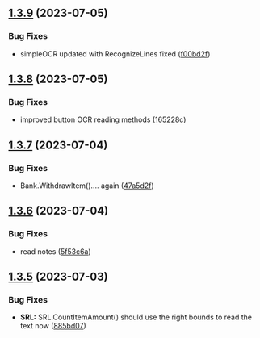 ## [1.3.9](https://github.com/Torwent/SRL-T/compare/v1.3.8...v1.3.9) (2023-07-05)


### Bug Fixes

* simpleOCR updated with RecognizeLines fixed ([f00bd2f](https://github.com/Torwent/SRL-T/commit/f00bd2f06065f7670dfb6a7d8850dfc38212c807))



## [1.3.8](https://github.com/Torwent/SRL-T/compare/v1.3.7...v1.3.8) (2023-07-05)


### Bug Fixes

* improved button OCR reading methods ([165228c](https://github.com/Torwent/SRL-T/commit/165228c0a27fa8987adec7ebc5c902fe457fa4ff))



## [1.3.7](https://github.com/Torwent/SRL-T/compare/v1.3.6...v1.3.7) (2023-07-04)


### Bug Fixes

* Bank.WithdrawItem().... again ([47a5d2f](https://github.com/Torwent/SRL-T/commit/47a5d2f0ccd93a5fa5bc7649123d53c20f2c193d))



## [1.3.6](https://github.com/Torwent/SRL-T/compare/v1.3.5...v1.3.6) (2023-07-04)


### Bug Fixes

* read notes ([5f53c6a](https://github.com/Torwent/SRL-T/commit/5f53c6a99d83fbf8e1ca5e1a9b004d8abfa6113e))



## [1.3.5](https://github.com/Torwent/SRL-T/compare/v1.3.4...v1.3.5) (2023-07-03)


### Bug Fixes

* **SRL:** SRL.CountItemAmount() should use the right bounds to read the text now ([885bd07](https://github.com/Torwent/SRL-T/commit/885bd07614cdf4510f6ddc61824a3ac196b0d7c6))



